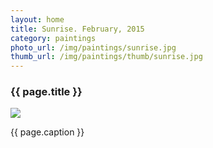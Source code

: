```yaml
---
layout: home
title: Sunrise. February, 2015
category: paintings
photo_url: /img/paintings/sunrise.jpg
thumb_url: /img/paintings/thumb/sunrise.jpg
---
```


<div>
  <h3>{{ page.title }}</h3>
  <img src="{{ page.photo_url }}" style="max-width: 100%;"/>
  <p>{{ page.caption }}</p>
</div>